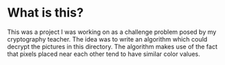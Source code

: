 # What is this?

This was a project I was working on as a challenge problem posed by my cryptography teacher. The idea was to write an algorithm which could decrypt the pictures in this directory. The algorithm makes use of the fact that pixels placed near each other tend to have similar color values.
